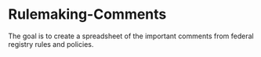 # Rulemaking-Comments
The goal is to create a spreadsheet of the important comments from federal registry rules and policies. 
